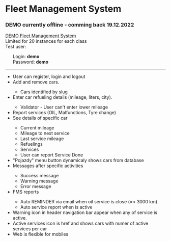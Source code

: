 <h1>Fleet Management System</h1>

<h3>DEMO currently offline - comming back 19.12.2022</h3>

<a href="/#">DEMO Fleet Management System</a><br>
Limited for 20 instances for each class<br>
Test user:<br>
  <ul>Login: <b>demo</b><br>
        Password: <b>demo</b><br>
  </ul>
<hr>
  <ul>
    <li>User can register, login and logout</li>
    <li>Add and remove cars.</li>
      <ul><li>Cars identified by slug</li></ul>
    <li>Enter car refueling details (mileage, liters, city).</li>
      <ul><li>Validator - User can't enter lower mileage</li></ul>
    <li>Report services (OIL, Malfunctions, Tyre change)</li>
    <li>See details of specific car</li>
      <ul>
        <li>Current mileage</li>
        <li>Mileage to next service</li>
        <li>Last service mileage</li>
        <li>Refuelings</li>
        <li>Services</li>
        <li>User can report Service Done</li>
      </ul>
    <li>"Pojazdy" menu button dynamicaly shows cars from database</li>
    <li>Messages after specific activities</li>
      <ul>
        <li>Success message</li>
        <li>Warning message</li>
        <li>Error message</li>
      </ul>
    <li>FMS reports</li>
    <ul>
      <li>Auto REMINDER via email when oil service is close (=< 3000 km)</li>
      <li>Auto service report when is active</li>
    </ul>
    <li>Warning icon in header navigation bar appear when any of service is active.</li>
    <li>Active services icon is href and shows cars with numer of active services per car</li>
    <li>Web is flexible for mobiles</li>
  </ul>
